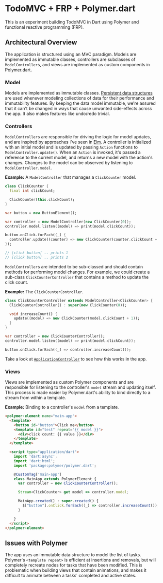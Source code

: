 # TodoMVC + FRP + Polymer.dart

This is an experiment building TodoMVC in Dart using Polymer and functional reactive programming (FRP).

## Architectural Overview

The application is structured using an MVC paradigm. Models are implemented as immutable classes, controllers are subclasses of `ModelController`s, and views are implemented as custom components in Polymer.dart.

### Model

Models are implemented as immutable classes. [Persistent data structures](https://pub.dartlang.org/packages/vacuum_persistent) are used whenever modeling collections of data for their performance and immutability features. By keeping the data model immutable, we're assured that it can't be changed in ways that cause unwanted side-effects across the app. It also makes features like undo/redo trivial.

### Controllers

`ModelController`s are responsible for driving the logic for model updates, and are inspired by approaches I've seen in [Elm](https://github.com/evancz/elm-todomvc). A controller is initialized with an initial model and is updated by passing `Action` functions to `ModelController.update()`. When an `Action` is invoked, it's passed a reference to the current model, and returns a new model with the action's changes. Changes to the model can be observed by listening to `ModelController.model`.

**Example:** A `ModelController` that manages a `ClickCounter` model.

```dart
class ClickCounter {
  final int clickCount;

  ClickCounter(this.clickCount);
}

var button = new ButtonElement();

var controller = new ModelController(new ClickCounter(0));
controller.model.listen((model) => print(model.clickCount));

button.onClick.forEach((_) {
  controller.update((counter) => new ClickCounter(counter.clickCount + 1));
});

// [click button] .. prints 1
// [click button] .. prints 2
```

`ModelController`s are intended to be sub-classed and should contain methods for performing model changes. For example, we could create a sub-class `ClickCounterController` that contains a method to update the click count.

**Example:** The `ClickCounterController`.

```dart
class ClickCounterController extends ModelController<ClickCounter> {
  ClickCounterController() : super(new ClickCounter(0));

  void increaseCount() {
    update((model) => new ClickCounter(model.clickCount + 1));
  }
}

var controller = new ClickCounterController();
controller.model.listen((model) => print(model.clickCount));

button.onClick.forEach((_) => controller.increaseCount());
```

Take a look at [`ApplicationController`](https://github.com/danschultz/reactive_web_polymer/blob/master/lib/src/models/application.dart) to see how this works in the app.

### Views

Views are implemented as custom Polymer components and are responsible for listening to the controller's `model` stream and updating itself. This process is made easier by Polymer.dart's ability to bind directly to a stream from within a template.

**Example:** Binding to a controller's `model` from a template.

```html
<polymer-element name="main-app">
  <template>
    <button id="button">Click me</button>
    <template id="test" repeat="{{ model }}">
      <div>click count: {{ value }}</div>
    </template>
  </template>

  <script type="application/dart">
    import 'dart:async';
    import 'dart:html';
    import 'package:polymer/polymer.dart';

    @CustomTag('main-app')
    class MainApp extends PolymerElement {
      var controller = new ClickCounterController();

      Stream<ClickCounter> get model => controller.model;

      MainApp.created() : super.created() {
        $["button"].onClick.forEach((_) => controller.increaseCount());
      }

    }
  </script>
</polymer-element>
```

## Issues with Polymer
The app uses an immutable data structure to model the list of tasks. Polymer's `<template repeat>` is efficient at insertions and removals, but will completely recreate nodes for tasks that have been modified. This is problematic when building views that contain animations, and makes it difficult to animate between a tasks' completed and active states.
